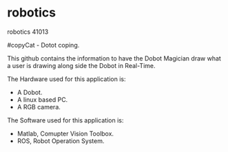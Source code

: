 # robotics
robotics 41013

#copyCat - Dotot coping. 

This github contains the information to have the Dobot Magician draw what a user is drawing along side the Dobot in Real-Time. 

The Hardware used for this application is:
- A Dobot.
- A linux based PC.
- A RGB camera.

The Software used for this application is:
- Matlab, Comupter Vision Toolbox.
- ROS, Robot Operation System.

